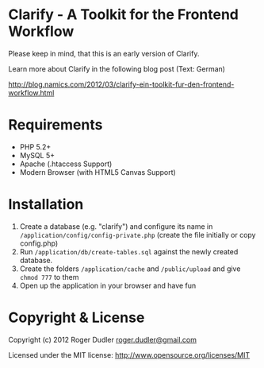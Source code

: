 # Clarify - A Toolkit for the Frontend Workflow

Please keep in mind, that this is an early version of Clarify.

Learn more about Clarify in the following blog post (Text: German)

http://blog.namics.com/2012/03/clarify-ein-toolkit-fur-den-frontend-workflow.html

# Requirements

* PHP 5.2+
* MySQL 5+
* Apache (.htaccess Support)
* Modern Browser (with HTML5 Canvas Support)

# Installation

1. Create a database (e.g. "clarify") and configure its name in ```/application/config/config-private.php``` (create the file initially or copy config.php)
2. Run ```/application/db/create-tables.sql``` against the newly created database.
3. Create the folders ```/application/cache``` and ```/public/upload``` and give ```chmod 777``` to them
4. Open up the application in your browser and have fun

# Copyright & License

Copyright (c) 2012 Roger Dudler <roger.dudler@gmail.com>

Licensed under the MIT license:
http://www.opensource.org/licenses/MIT